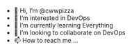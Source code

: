 - 👋 Hi, I’m @cwwpizza
- 👀 I’m interested in DevOps
- 🌱 I’m currently learning Everything
- 💞️ I’m looking to collaborate on DevOps
- 📫 How to reach me ...


